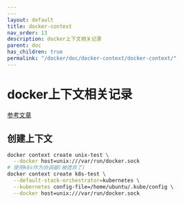 ```yaml
---
---
layout: default
title: docker-context
nav_order: 13
description: docker上下文相关记录
parent: doc
has_children: true
permalink: "/docker/doc/docker-context/docker-context/"
---
```


# docker上下文相关记录

[参考文章](https://dockerdocs.cn/engine/context/working-with-contexts/)

## 创建上下文

```bash
docker context create unix-test \
  --docker host=unix:///var/run/docker.sock
# 使用k8s作为协调器(被遗弃了)
docker context create k8s-test \
  --default-stack-orchestrator=kubernetes \
  --kubernetes config-file=/home/ubuntu/.kube/config \
  --docker host=unix:///var/run/docker.sock
```
